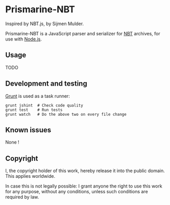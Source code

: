 Prismarine-NBT
======

Inspired by NBT.js, by Sijmen Mulder.

Prismarine-NBT is a JavaScript parser and serializer for [NBT](http://wiki.vg/NBT) archives, for use with [Node.js](http://nodejs.org/).


Usage
-----

TODO

Development and testing
-----------------------

[Grunt](http://gruntjs.com) is used as a task runner:

    grunt jshint  # Check code quality
    grunt test    # Run tests
    grunt watch   # Do the above two on every file change


Known issues
------------

None !

Copyright
---------

I, the copyright holder of this work, hereby release it into the public domain. This applies worldwide.

In case this is not legally possible: I grant anyone the right to use this work for any purpose, without any conditions, unless such conditions are required by law.
